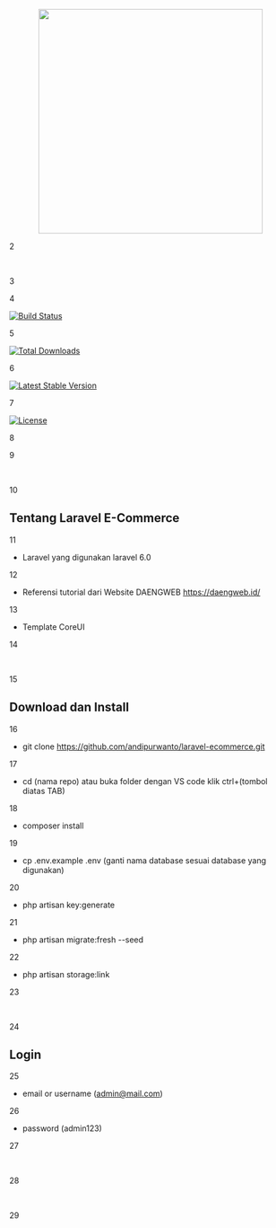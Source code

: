 <p align="center"><img src="https://res.cloudinary.com/dtfbvvkyp/image/upload/v1566331377/laravel-logolockup-cmyk-red.svg" width="400"></p>

2

​

3

<p align="center">

4

<a href="https://travis-ci.org/laravel/framework"><img src="https://travis-ci.org/laravel/framework.svg" alt="Build Status"></a>

5

<a href="https://packagist.org/packages/laravel/framework"><img src="https://poser.pugx.org/laravel/framework/d/total.svg" alt="Total Downloads"></a>

6

<a href="https://packagist.org/packages/laravel/framework"><img src="https://poser.pugx.org/laravel/framework/v/stable.svg" alt="Latest Stable Version"></a>

7

<a href="https://packagist.org/packages/laravel/framework"><img src="https://poser.pugx.org/laravel/framework/license.svg" alt="License"></a>

8

</p>

9

​

10

## Tentang Laravel E-Commerce

11

- Laravel yang digunakan laravel 6.0

12

- Referensi tutorial dari Website DAENGWEB https://daengweb.id/

13

- Template CoreUI

14

​

15

## Download dan Install

16

- git clone https://github.com/andipurwanto/laravel-ecommerce.git

17

- cd (nama repo) atau buka folder dengan VS code klik ctrl+(tombol diatas TAB)

18

- composer install

19

- cp .env.example .env (ganti nama database sesuai database yang digunakan)

20

- php artisan key:generate

21

- php artisan migrate:fresh --seed

22

- php artisan storage:link

23

​

24

## Login

25

- email or username (admin@mail.com)

26

- password (admin123)

27

​

28

​

29

​
